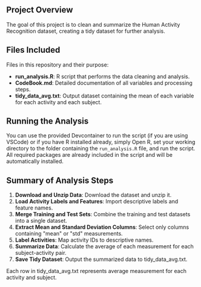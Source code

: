 ## Project Overview
The goal of this project is to clean and summarize the Human Activity Recognition dataset, creating a tidy dataset for further analysis.
## Files Included
Files in this repository and their purpose:
* **run_analysis.R**: R script that performs the data cleaning and analysis.
* **CodeBook.md**: Detailed documentation of all variables and processing steps.
* **tidy_data_avg.txt**: Output dataset containing the mean of each variable for each activity and each subject.
## Running the Analysis
You can use the provided Devcontainer to run the script (if you are using VSCode) or if you have R installed already, simply Open R, set your working directory to the folder containing the `run_analysis.R` file, and run the script. 
All required packages are already included in the script and will be automatically installed.
## Summary of Analysis Steps
1. **Download and Unzip Data**: Download the dataset and unzip it.
2. **Load Activity Labels and Features**: Import descriptive labels and feature names.
3. **Merge Training and Test Sets**: Combine the training and test datasets into a single dataset.
4. **Extract Mean and Standard Deviation Columns**: Select only columns containing "mean" or "std" measurements.
5. **Label Activities**: Map activity IDs to descriptive names.
6. **Summarize Data**: Calculate the average of each measurement for each subject-activity pair.
7. **Save Tidy Dataset**: Output the summarized data to tidy_data_avg.txt.

Each row in tidy_data_avg.txt represents average measurement for each activity and subject.